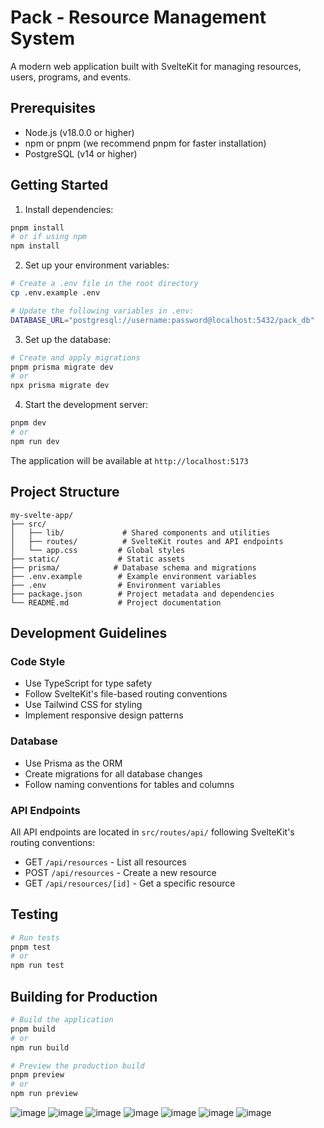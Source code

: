 # Pack - Resource Management System

A modern web application built with SvelteKit for managing resources, users, programs, and events.

## Prerequisites

- Node.js (v18.0.0 or higher)
- npm or pnpm (we recommend pnpm for faster installation)
- PostgreSQL (v14 or higher)

## Getting Started


1. Install dependencies:
```bash
pnpm install
# or if using npm
npm install
```

2. Set up your environment variables:
```bash
# Create a .env file in the root directory
cp .env.example .env

# Update the following variables in .env:
DATABASE_URL="postgresql://username:password@localhost:5432/pack_db"
```

3. Set up the database:
```bash
# Create and apply migrations
pnpm prisma migrate dev
# or
npx prisma migrate dev
```

4. Start the development server:
```bash
pnpm dev
# or
npm run dev
```

The application will be available at `http://localhost:5173`

## Project Structure

```
my-svelte-app/
├── src/
│   ├── lib/             # Shared components and utilities
│   ├── routes/          # SvelteKit routes and API endpoints
│   └── app.css         # Global styles
├── static/             # Static assets
├── prisma/            # Database schema and migrations
├── .env.example        # Example environment variables
├── .env                # Environment variables
├── package.json        # Project metadata and dependencies
└── README.md           # Project documentation
```

## Development Guidelines

### Code Style

- Use TypeScript for type safety
- Follow SvelteKit's file-based routing conventions
- Use Tailwind CSS for styling
- Implement responsive design patterns

### Database

- Use Prisma as the ORM
- Create migrations for all database changes
- Follow naming conventions for tables and columns

### API Endpoints

All API endpoints are located in `src/routes/api/` following SvelteKit's routing conventions:

- GET `/api/resources` - List all resources
- POST `/api/resources` - Create a new resource
- GET `/api/resources/[id]` - Get a specific resource

## Testing

```bash
# Run tests
pnpm test
# or
npm run test
```

## Building for Production

```bash
# Build the application
pnpm build
# or
npm run build

# Preview the production build
pnpm preview
# or
npm run preview
```
![image](https://github.com/user-attachments/assets/7a66de4d-15a6-4ce0-9a65-9220b56d1e67)
![image](https://github.com/user-attachments/assets/062116fe-d609-4c8b-86de-cb77e0e2a660)
![image](https://github.com/user-attachments/assets/0b683fcf-98c8-46fd-9b2a-12be83b80c46)
![image](https://github.com/user-attachments/assets/15e22328-cb6d-458a-a6cd-9df31f17a249)
![image](https://github.com/user-attachments/assets/c95148cc-1c9d-40a3-8012-0acbea4c80b4)
![image](https://github.com/user-attachments/assets/e11ec086-7621-42b4-84a2-f8e137468d46)
![image](https://github.com/user-attachments/assets/3e6b01ad-4d2e-4c63-9e9f-3233b05cd27d)






